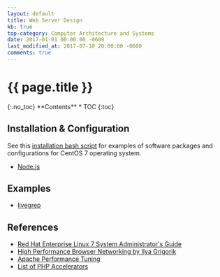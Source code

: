 ```yaml
---
layout: default
title: Web Server Design
kb: true
top-category: Computer Architecture and Systems
date: 2017-01-01 00:00:00 -0600
last_modified_at: 2017-07-10 20:00:00 -0600
comments: true
---
```


<h1>{{ page.title }}</h1>
{:.no_toc}
**Contents**
* TOC
{:toc}

## Installation & Configuration

See this [installation bash script](https://github.com/JohnnyGOX17/configs/blob/master/install_packages) for examples of software packages and configurations for CentOS 7 operating system.

* [Node.js](https://nodejs.org/en/)

## Examples

* [livegrep](https://github.com/livegrep/livegrep)

## References

* [Red Hat Enterprise Linux 7 System Administrator's Guide](https://access.redhat.com/documentation/en-US/Red_Hat_Enterprise_Linux/7/html/System_Administrators_Guide/index.html)
* [High Performance Browser Networking by Ilya Grigorik](https://hpbn.co/)
* [Apache Performance Tuning](http://httpd.apache.org/docs/2.4/misc/perf-tuning.html)
* [List of PHP Accelerators](https://en.wikipedia.org/wiki/List_of_PHP_accelerators)
